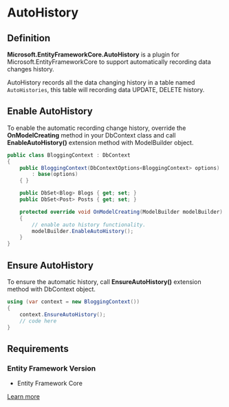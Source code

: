 # AutoHistory

## Definition

**Microsoft.EntityFrameworkCore.AutoHistory** is a plugin for Microsoft.EntityFrameworkCore to support automatically recording data changes history.

AutoHistory records all the data changing history in a table named `AutoHistories`, this table will recording data UPDATE, DELETE history.

## Enable AutoHistory

To enable the automatic recording change history, override the **OnModelCreating** method in your DbContext class and call **EnableAutoHistory()** extension method with ModelBuilder object.


```csharp
public class BloggingContext : DbContext
{
    public BloggingContext(DbContextOptions<BloggingContext> options)
        : base(options)
    { }

    public DbSet<Blog> Blogs { get; set; }
    public DbSet<Post> Posts { get; set; }

    protected override void OnModelCreating(ModelBuilder modelBuilder)
    {
        // enable auto history functionality.
        modelBuilder.EnableAutoHistory();
    }
}
```

## Ensure AutoHistory

To ensure the automatic history, call **EnsureAutoHistory()** extension method with DbContext object.


```csharp
using (var context = new BloggingContext())
{
    context.EnsureAutoHistory();
    // code here
}
```

## Requirements

### Entity Framework Version

 - Entity Framework Core

[Learn more](https://github.com/Arch/AutoHistory)
